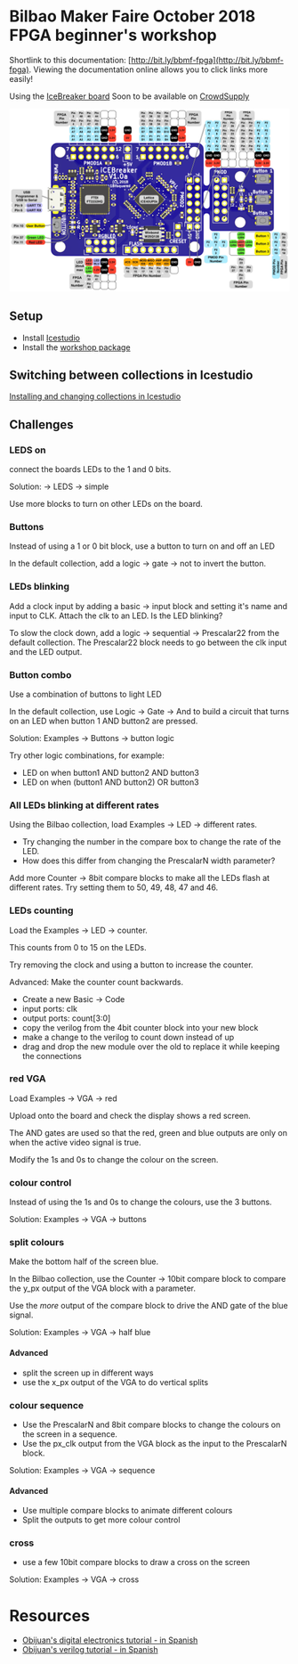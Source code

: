 # Bilbao Maker Faire October 2018 FPGA beginner's workshop 
Shortlink to this documentation: [http://bit.ly/bbmf-fpga](http://bit.ly/bbmf-fpga). Viewing the documentation online allows you to click links more easily!

Using the [IceBreaker board](https://github.com/icebreaker-fpga/icebreaker)
Soon to be available on [CrowdSupply](https://www.crowdsupply.com/1bitsquared/icebreaker-fpga)

![pinout](images/icebreaker-v1-0a-legend.jpg)

## Setup

* Install [Icestudio](https://github.com/FPGAwars/icestudio#installation)
* Install the [workshop package](https://github.com/mattvenn/collection-bilbao-makerfaire-2018/archive/master.zip)

## Switching between collections in Icestudio

[Installing and changing collections in Icestudio](https://github.com/Obijuan/digital-electronics-with-open-FPGAs-tutorial/wiki/Video-5:-Colecciones-en-Icestudio#instalaci%C3%B3n)


## Challenges

### LEDS on

connect the boards LEDs to the 1 and 0 bits.

Solution: -> LEDS -> simple

Use more blocks to turn on other LEDs on the board.

### Buttons

Instead of using a 1 or 0 bit block, use a button to turn on and off an LED

In the default collection, add a logic -> gate -> not to invert the button.

### LEDs blinking

Add a clock input by adding a basic -> input block and setting it's name and input to CLK.
Attach the clk to an LED. Is the LED blinking?

To slow the clock down, add a logic -> sequential -> Prescalar22 from the default collection.
The Prescalar22 block needs to go between the clk input and the LED output.

### Button combo

Use a combination of buttons to light LED

In the default collection, use Logic -> Gate -> And to build a circuit that turns
on an LED when button 1 AND button2 are pressed.

Solution: Examples -> Buttons -> button logic

Try other logic combinations, for example:

* LED on when button1 AND button2 AND button3
* LED on when (button1 AND button2) OR button3 

### All LEDs blinking at different rates

Using the Bilbao collection, load Examples -> LED -> different rates.

* Try changing the number in the compare box to change the rate of the LED.
* How does this differ from changing the PrescalarN width parameter?

Add more Counter -> 8bit compare blocks to make all the LEDs flash at different rates.
Try setting them to 50, 49, 48, 47 and 46.

### LEDs counting

Load the Examples -> LED -> counter.

This counts from 0 to 15 on the LEDs.

Try removing the clock and using a button to increase the counter.

Advanced: Make the counter count backwards.

* Create a new Basic -> Code
* input ports: clk
* output ports: count[3:0]
* copy the verilog from the 4bit counter block into your new block
* make a change to the verilog to count down instead of up
* drag and drop the new module over the old to replace it while keeping the connections

### red VGA

Load Examples -> VGA -> red

Upload onto the board and check the display shows a red screen.

The AND gates are used so that the red, green and blue outputs are only on when the active video signal is true.

Modify the 1s and 0s to change the colour on the screen.

### colour control

Instead of using the 1s and 0s to change the colours, use the 3 buttons.

Solution: Examples -> VGA -> buttons

### split colours

Make the bottom half of the screen blue.

In the Bilbao collection, use the Counter -> 10bit compare block to compare the y_px output of the VGA block with a parameter.

Use the *more* output of the compare block to drive the AND gate of the blue signal.

Solution: Examples -> VGA -> half blue

#### Advanced

* split the screen up in different ways
* use the x_px output of the VGA to do vertical splits

### colour sequence

* Use the PrescalarN and 8bit compare blocks to change the colours on the screen in a sequence.
* Use the px_clk output from the VGA block as the input to the PrescalarN block.

Solution: Examples -> VGA -> sequence

#### Advanced

* Use multiple compare blocks to animate different colours
* Split the outputs to get more colour control

### cross

* use a few 10bit compare blocks to draw a cross on the screen

Solution: Examples -> VGA -> cross

# Resources

* [Obijuan's digital electronics tutorial - in Spanish](https://github.com/Obijuan/digital-electronics-with-open-FPGAs-tutorial/wiki)
* [Obijuan's verilog tutorial - in Spanish](https://github.com/Obijuan/open-fpga-verilog-tutorial/wiki)
